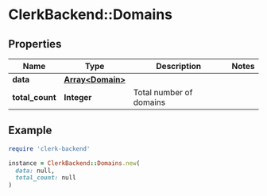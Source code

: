 # ClerkBackend::Domains

## Properties

| Name | Type | Description | Notes |
| ---- | ---- | ----------- | ----- |
| **data** | [**Array&lt;Domain&gt;**](Domain.md) |  |  |
| **total_count** | **Integer** | Total number of domains  |  |

## Example

```ruby
require 'clerk-backend'

instance = ClerkBackend::Domains.new(
  data: null,
  total_count: null
)
```

